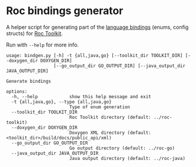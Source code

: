 # Roc bindings generator

A helper script for generating part of the [language bindings](https://roc-streaming.org/toolkit/docs/api/bindings.html) (enums, config structs) for [Roc Toolkit](https://github.com/roc-streaming/roc-toolkit/).

Run with `--help` for more info.

```
usage: bindgen.py [-h] -t {all,java,go} [--toolkit_dir TOOLKIT_DIR] [--doxygen_dir DOXYGEN_DIR]
                  [--go_output_dir GO_OUTPUT_DIR] [--java_output_dir JAVA_OUTPUT_DIR]

Generate bindings

options:
  -h, --help            show this help message and exit
  -t {all,java,go}, --type {all,java,go}
                        Type of enum generation
  --toolkit_dir TOOLKIT_DIR
                        Roc Toolkit directory (default: ../roc-toolkit)
  --doxygen_dir DOXYGEN_DIR
                        Doxygen XML directory (default: <toolkit_dir>/build/docs/public_api/xml)
  --go_output_dir GO_OUTPUT_DIR
                        Go output directory (default: ../roc-go)
  --java_output_dir JAVA_OUTPUT_DIR
                        Java output directory (default: ../roc-java)
```
